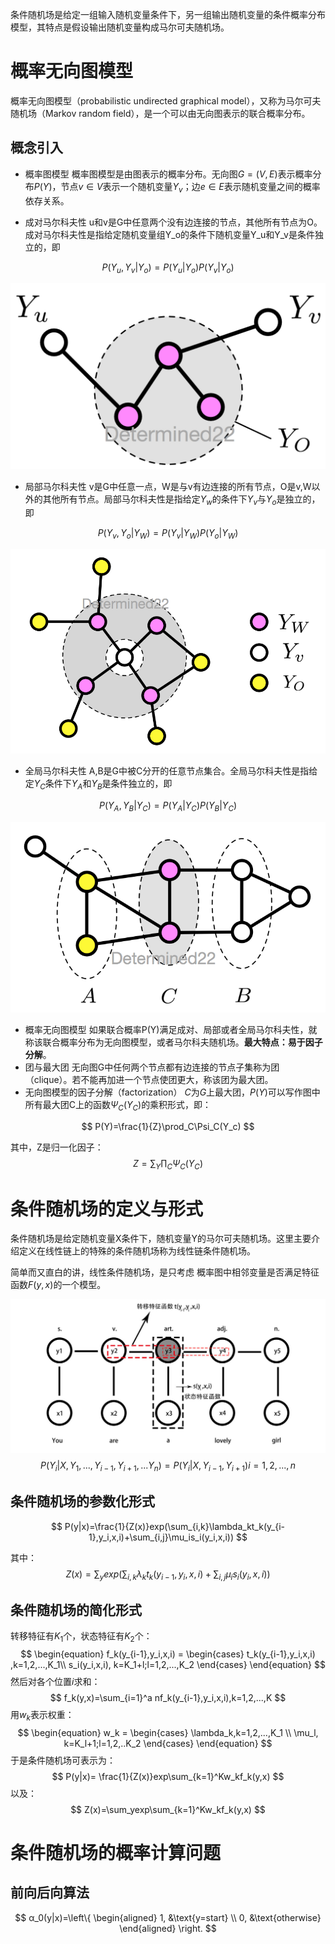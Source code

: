 条件随机场是给定一组输入随机变量条件下，另一组输出随机变量的条件概率分布模型，其特点是假设输出随机变量构成马尔可夫随机场。

# 概率无向图模型

概率无向图模型（probabilistic undirected graphical model），又称为马尔可夫随机场（Markov random field），是一个可以由无向图表示的联合概率分布。

## 概念引入

- 概率图模型 概率图模型是由图表示的概率分布。无向图$G=(V,E)$表示概率分布$P(Y)$，节点$v \in V$表示一个随机变量$Y_v$；边$e \in E$表示随机变量之间的概率依存关系。

- 成对马尔科夫性 u和v是G中任意两个没有边连接的节点，其他所有节点为O。成对马尔科夫性是指给定随机变量组Y_o的条件下随机变量Y_u和Y_v是条件独立的，即

$$
P(Y_u,Y_v|Y_o)=P(Y_u|Y_o)P(Y_v|Y_o)
$$

![pairwiseMarkovproperty](../img/ML/pairwiseMarkovproperty.png)

- 局部马尔科夫性 v是G中任意一点，W是与v有边连接的所有节点，O是v,W以外的其他所有节点。局部马尔科夫性是指给定$Y_w$的条件下$Y_v$与$Y_o$是独立的，即

$$
P(Y_v,Y_o|Y_W)=P(Y_v|Y_W)P(Y_o|Y_W)
$$



![localMarkovproperty](../img/ML/localMarkovproperty.png)

- 全局马尔科夫性 A,B是G中被C分开的任意节点集合。全局马尔科夫性是指给定$Y_C$条件下$Y_A$和$Y_B$是条件独立的，即

$$
P(Y_A,Y_B|Y_C)=P(Y_A|Y_C)P(Y_B|Y_C)
$$



![globalMarkovproperty](../img/ML/globalMarkovproperty.png)

- 概率无向图模型 如果联合概率P(Y)满足成对、局部或者全局马尔科夫性，就称该联合概率分布为无向图模型，或者马尔科夫随机场。**最大特点：易于因子分解**。
- 团与最大团 无向图G中任何两个节点都有边连接的节点子集称为团（clique）。若不能再加进一个节点使团更大，称该团为最大团。
- 无向图模型的因子分解（factorization） $C$为$G$上最大团，$P(Y)$可以写作图中所有最大团C上的函数$Ψ_C(Y_C)$的乘积形式，即：

$$
P(Y)=\frac{1}{Z}\prod_C\Psi_C(Y_c)
$$

其中，Z是归一化因子：
$$
Z=\sum_Y\prod_C\Psi_C(Y_C)
$$

# 条件随机场的定义与形式

条件随机场是给定随机变量X条件下，随机变量Y的马尔可夫随机场。这里主要介绍定义在线性链上的特殊的条件随机场称为线性链条件随机场。

简单而又直白的讲，线性条件随机场，是只考虑 概率图中相邻变量是否满足特征函数$F(y,x)$的一个模型。

![CRF](../img/ML/CRF.jpg)
$$
P(Y_i|X,Y_1,...,Y_{i-1},Y_{i+1},...Y_n)=P(Y_i|X,Y_{i-1},Y_{i+1}) i = 1,2,...,n
$$

## 条件随机场的参数化形式

$$
P(y|x)=\frac{1}{Z(x)}exp(\sum_{i,k}\lambda_kt_k(y_{i-1},y_i,x,i)+\sum_{i,j}\mu_is_i(y_i,x,i))
$$

其中：
$$
Z(x)=\sum_yexp(\sum_{i,k}\lambda_kt_k(y_{i-1},y_i,x,i)+\sum_{i,j}\mu_is_i(y_i,x,i))
$$

## 条件随机场的简化形式

转移特征有$K_1$个，状态特征有$K_2$个：
$$
\begin{equation}
f_k(y_{i-1},y_i,x,i) = \begin{cases}
t_k(y_{i-1},y_i,x,i) ,k=1,2,...,K_1\\
s_i(y_i,x,i), k=K_1+l;l=1,2,...,K_2
\end{cases}
\end{equation}
$$
然后对各个位置$i$求和：
$$
f_k(y,x)=\sum_{i=1}^a nf_k(y_{i-1},y_i,x,i),k=1,2,...,K
$$
用$w_k$表示权重：
$$
\begin{equation}
w_k = \begin{cases}
\lambda_k,k=1,2,...,K_1 \\
\mu_l, k=K_l+1;l=1,2,..K_2
\end{cases}
\end{equation}
$$
于是条件随机场可表示为：
$$
P(y|x)= \frac{1}{Z(x)}exp\sum_{k=1}^Kw_kf_k(y,x)
$$
以及：
$$
Z(x)=\sum_yexp\sum_{k=1}^Kw_kf_k(y,x)
$$

# 条件随机场的概率计算问题

## 前向后向算法

$$
α_0(y|x)=\left\{
\begin{aligned}
1, &\text{y=start} \\
0, &\text{otherwise}
\end{aligned}
\right.
$$









































